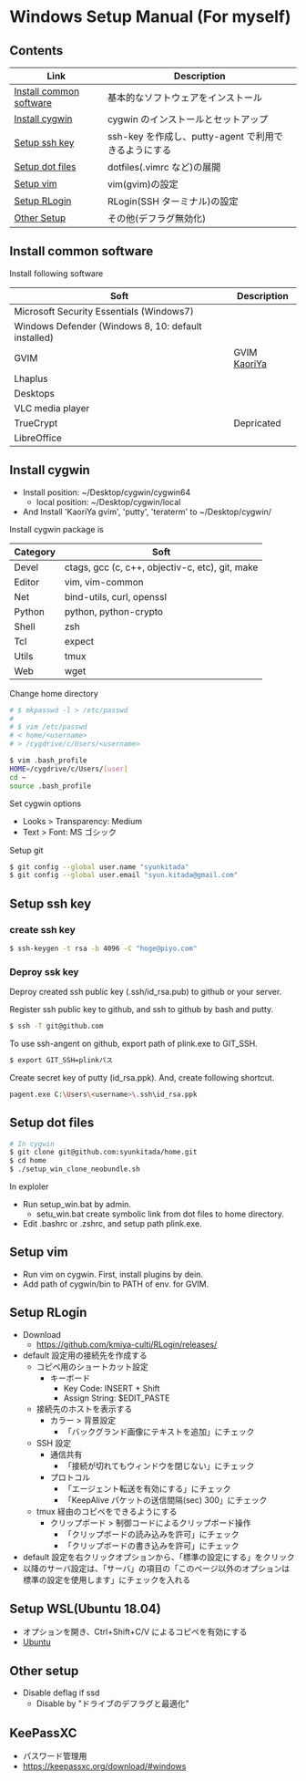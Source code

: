 # Windows Setup Manual (For myself)

## Contents

| Link                                                | Description                                          |
| --------------------------------------------------- | ---------------------------------------------------- |
| [Install common software](#install-common-software) | 基本的なソフトウェアをインストール                   |
| [Install cygwin](#install-cygwin)                   | cygwin のインストールとセットアップ                  |
| [Setup ssh key](#setup-ssh-key)                     | ssh-key を作成し、putty-agent で利用できるようにする |
| [Setup dot files](#setup-dot-files)                 | dotfiles(.vimrc など)の展開                          |
| [Setup vim](#setup-vim)                             | vim(gvim)の設定                                      |
| [Setup RLogin](#setup-rlogin)                       | RLogin(SSH ターミナル)の設定                         |
| [Other Setup](#other-setup)                         | その他(デフラグ無効化)                               |

## Install common software

Install following software

| Soft                                                | Description                              |
| --------------------------------------------------- | ---------------------------------------- |
| Microsoft Security Essentials (Windows7)            |                                          |
| Windows Defender (Windows 8, 10: default installed) |                                          |
| GVIM                                                | GVIM [KaoriYa](https://www.kaoriya.net/) |
| Lhaplus                                             |                                          |
| Desktops                                            |                                          |
| VLC media player                                    |                                          |
| TrueCrypt                                           | Depricated                               |
| LibreOffice                                         |                                          |

## Install cygwin

- Install position: ~/Desktop/cygwin/cygwin64
  - local position: ~/Desktop/cygwin/local
- And Install 'KaoriYa gvim', 'putty', 'teraterm' to ~/Desktop/cygwin/

Install cygwin package is

| Category | Soft                                            |
| -------- | ----------------------------------------------- |
| Devel    | ctags, gcc (c, c++, objectiv-c, etc), git, make |
| Editor   | vim, vim-common                                 |
| Net      | bind-utils, curl, openssl                       |
| Python   | python, python-crypto                           |
| Shell    | zsh                                             |
| Tcl      | expect                                          |
| Utils    | tmux                                            |
| Web      | wget                                            |

Change home directory

```bash
# $ mkpasswd -l > /etc/passwd
#
# $ vim /etc/passwd
# < home/<username>
# > /cygdrive/c/Users/<username>

$ vim .bash_profile
HOME=/cygdrive/c/Users/[user]
cd ~
source .bash_profile
```

Set cygwin options

- Looks > Transparency: Medium
- Text > Font: MS ゴシック

Setup git

```bash
$ git config --global user.name "syunkitada"
$ git config --global user.email "syun.kitada@gmail.com"
```

## Setup ssh key

### create ssh key

```bash
$ ssh-keygen -t rsa -b 4096 -C "hoge@piyo.com"
```

### Deproy ssk key

Deproy created ssh public key (.ssh/id_rsa.pub) to github or your server.

Register ssh public key to github, and ssh to github by bash and putty.

```bash
$ ssh -T git@github.com
```

To use ssh-angent on github, export path of plink.exe to GIT_SSH.

```bash
$ export GIT_SSH=plinkパス
```

Create secret key of putty (id_rsa.ppk).
And, create following shortcut.

```bash
pagent.exe C:\Users\<username>\.ssh\id_rsa.ppk
```

## Setup dot files

```bash
# In cygwin
$ git clone git@github.com:syunkitada/home.git
$ cd home
$ ./setup_win_clone_neobundle.sh
```

In exploler

- Run setup_win.bat by admin.
  - setu_win.bat create symbolic link from dot files to home directory.
- Edit .bashrc or .zshrc, and setup path plink.exe.

## Setup vim

- Run vim on cygwin. First, install plugins by dein.
- Add path of cygwin/bin to PATH of env. for GVIM.

## Setup RLogin

- Download
  - https://github.com/kmiya-culti/RLogin/releases/
- default 設定用の接続先を作成する
  - コピペ用のショートカット設定
    - キーボード
      - Key Code: INSERT + Shift
      - Assign String: $EDIT_PASTE
  - 接続先のホストを表示する
    - カラー > 背景設定
      - 「バックグランド画像にテキストを追加」にチェック
  - SSH 設定
    - 通信共有
      - 「接続が切れてもウィンドウを閉じない」にチェック
    - プロトコル
      - 「エージェント転送を有効にする」にチェック
      - 「KeepAlive パケットの送信間隔(sec) 300」にチェック
  - tmux 経由のコピペをできるようにする
    - クリップボード > 制御コードによるクリップボード操作
      - 「クリップボードの読み込みを許可」にチェック
      - 「クリップボードの書き込みを許可」にチェック
- default 設定を右クリックオプションから、「標準の設定にする」をクリック
- 以降のサーバ設定は、「サーバ」の項目の「このページ以外のオプションは標準の設定を使用します」にチェックを入れる

## Setup WSL(Ubuntu 18.04)

- オプションを開き、Ctrl+Shift+C/V によるコピペを有効にする
- [Ubuntu](ubuntu.md)

## Other setup

- Disable deflag if ssd
  - Disable by "ドライブのデフラグと最適化"

## KeePassXC

- パスワード管理用
- https://keepassxc.org/download/#windows
